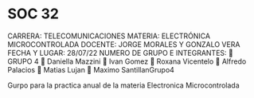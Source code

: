 # SOC 32
CARRERA: TELECOMUNICACIONES
MATERIA: ELECTRÓNICA MICROCONTROLADA
DOCENTE: JORGE MORALES Y GONZALO VERA
FECHA Y LUGAR: 28/07/22
NUMERO DE GRUPO E INTEGRANTES:
 GRUPO 4
 Daniella Mazzini
 Ivan Gomez
 Roxana Vicentelo
 Alfredo Palacios
 Matias Lujan
 Maximo SantillanGrupo4

Gurpo para la practica anual de la materia Electronica Microcontrolada
